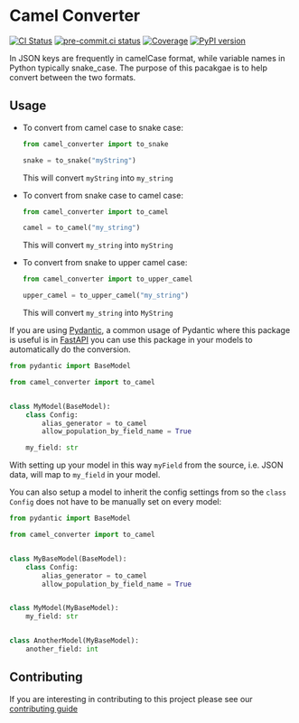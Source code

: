 # Camel Converter

[![CI Status](https://github.com/sanders41/camel-converter/workflows/CI/badge.svg?branch=main&event=push)](https://github.com/sanders41/camel-converter/actions?query=workflow%3CI+branch%3Amain+event%3Apush)
[![pre-commit.ci status](https://results.pre-commit.ci/badge/github/sanders41/camel-converter/main.svg)](https://results.pre-commit.ci/latest/github/sanders41/camel-converter/main)
[![Coverage](https://codecov.io/github/sanders41/camel-converter/coverage.svg?branch=main)](https://codecov.io/gh/sanders41/camel-converter)
[![PyPI version](https://badge.fury.io/py/camel-converter.svg)](https://badge.fury.io/py/camel-converter)

In JSON keys are frequently in camelCase format, while variable names in Python typically
snake_case. The purpose of this pacakgae is to help convert between the two formats.

## Usage

- To convert from camel case to snake case:

  ```py
  from camel_converter import to_snake

  snake = to_snake("myString")
  ```

  This will convert `myString` into `my_string`

- To convert from snake case to camel case:

  ```py
  from camel_converter import to_camel

  camel = to_camel("my_string")
  ```

  This will convert `my_string` into `myString`

- To convert from snake to upper camel case:

  ```py
  from camel_converter import to_upper_camel

  upper_camel = to_upper_camel("my_string")
  ```

  This will convert `my_string` into `MyString`

If you are using [Pydantic](https://pydantic-docs.helpmanual.io/), a common usage of Pydantic where
this package is useful is in [FastAPI](https://fastapi.tiangolo.com/) you can use this package in
your models to automatically do the conversion.

```py
from pydantic import BaseModel

from camel_converter import to_camel


class MyModel(BaseModel):
    class Config:
        alias_generator = to_camel
        allow_population_by_field_name = True

    my_field: str
```

With setting up your model in this way `myField` from the source, i.e. JSON data, will map to `my_field` in your model.

You can also setup a model to inherit the config settings from so the `class Config` does not have to be manually set on every model:

```py
from pydantic import BaseModel

from camel_converter import to_camel


class MyBaseModel(BaseModel):
    class Config:
        alias_generator = to_camel
        allow_population_by_field_name = True


class MyModel(MyBaseModel):
    my_field: str


class AnotherModel(MyBaseModel):
    another_field: int
```

## Contributing

If you are interesting in contributing to this project please see our [contributing guide](CONTRIBUTING.md)
